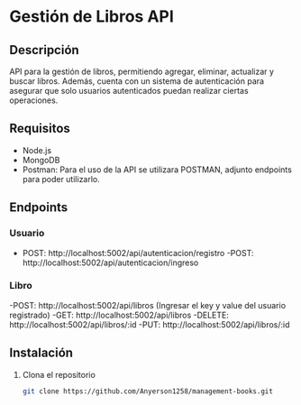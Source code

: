 # Gestión de Libros API

## Descripción

API para la gestión de libros, permitiendo agregar, eliminar, actualizar y buscar libros. Además, cuenta con un sistema de autenticación para asegurar que solo usuarios autenticados puedan realizar ciertas operaciones.

## Requisitos

- Node.js
- MongoDB
- Postman: Para el uso de la API se utilizara POSTMAN, adjunto endpoints para poder utilizarlo.

## Endpoints

 ### Usuario
 - POST:
 http://localhost:5002/api/autenticacion/registro
-POST:
 http://localhost:5002/api/autenticacion/ingreso
 
 ### Libro
 -POST:
 http://localhost:5002/api/libros
 (Ingresar el key y value del usuario registrado)
 -GET:
 http://localhost:5002/api/libros
 -DELETE:
 http://localhost:5002/api/libros/:id
 -PUT: 
 http://localhost:5002/api/libros/:id


## Instalación

1. Clona el repositorio
   ```bash
   git clone https://github.com/Anyerson1258/management-books.git
